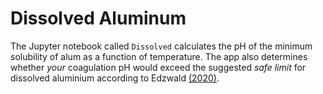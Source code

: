 # Dissolved Aluminum

The Jupyter notebook called `Dissolved` calculates the pH of the minimum solubility of alum as a function of temperature. The app also determines whether *your* coagulation pH would exceed the suggested *safe limit* for dissolved aluminium according to Edzwald [(2020)](https://awwa.onlinelibrary.wiley.com/doi/abs/10.1002/awwa.1499). 

